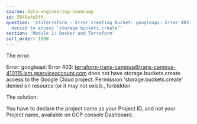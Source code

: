```yaml
---
course: data-engineering-zoomcamp
id: 5849afe5f6
question: 'stoTerraform - Error creating Bucket: googleapi: Error 403: Permission
  denied to access ‘storage.buckets.create’'
section: 'Module 1: Docker and Terraform'
sort_order: 1690
---
```


The error:

Error: googleapi: Error 403: terraform-trans-campus@trans-campus-410115.iam.gserviceaccount.com does not have storage.buckets.create access to the Google Cloud project. Permission 'storage.buckets.create' denied on resource (or it may not exist)., forbidden

The solution:

You have to declare the project name as your Project ID, and not your Project name, available on GCP console Dashboard.

